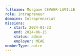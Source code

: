 ```yaml
---
fullname: Morgane CEVAER-LAVILLE
role: Intrapreneur
domaine: Intraprenariat
missions:
  - start: 2024-01-23
    end: 2024-06-15
    status: admin
    employer: MEAE
memberType: autre
---
```

